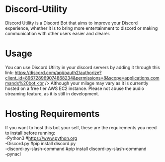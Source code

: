 # Discord-Utility
Discord Utility is a Discord Bot that aims to improve your Discord experience, whether it is to bring more entertainment to discord or making communication with other users easier and clearer.
# Usage
You can use Discord Utility in your discord servers by adding it through this link: https://discord.com/api/oauth2/authorize?client_id=896728969074868234&permissions=8&scope=applications.commands%20bot.<br /> 
Although your milage may vary as it is currently hosted on a free tier AWS EC2 instance.
Please not abuse the audio streaming feature, as it is still in development.
# Hosting Requirements
If you want to host this bot your self, these are the requirements you need to install before running: <br /> 
-Python3  #https://www.python.org<br />
-Discord.py #pip install discord.py<br />
-discord-py-slash-command #pip install discord-py-slash-command<br />
-pynacl

